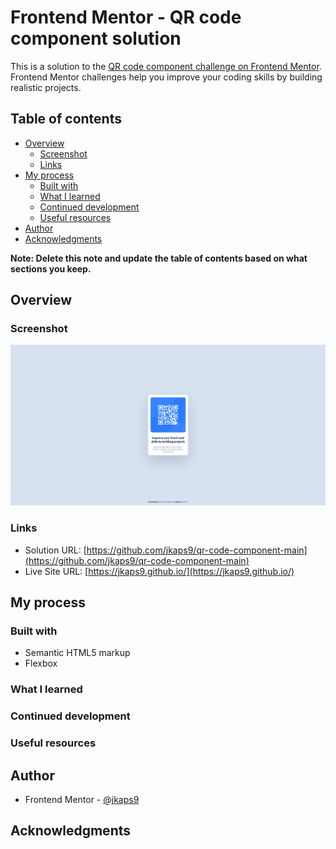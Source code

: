 # Frontend Mentor - QR code component solution

This is a solution to the [QR code component challenge on Frontend Mentor](https://www.frontendmentor.io/challenges/qr-code-component-iux_sIO_H). Frontend Mentor challenges help you improve your coding skills by building realistic projects. 

## Table of contents

- [Overview](#overview)
  - [Screenshot](#screenshot)
  - [Links](#links)
- [My process](#my-process)
  - [Built with](#built-with)
  - [What I learned](#what-i-learned)
  - [Continued development](#continued-development)
  - [Useful resources](#useful-resources)
- [Author](#author)
- [Acknowledgments](#acknowledgments)

**Note: Delete this note and update the table of contents based on what sections you keep.**

## Overview

### Screenshot

![](./images/screenshot.png)

### Links

- Solution URL: [https://github.com/jkaps9/qr-code-component-main](https://github.com/jkaps9/qr-code-component-main)
- Live Site URL: [https://jkaps9.github.io/](https://jkaps9.github.io/)

## My process

### Built with

- Semantic HTML5 markup
- Flexbox

### What I learned



### Continued development



### Useful resources


## Author

- Frontend Mentor - [@jkaps9](https://www.frontendmentor.io/profile/jkaps9)

## Acknowledgments


